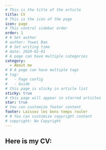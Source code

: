 ```yaml
---
# This is the title of the article
title: CV
# This is the icon of the page
icon: page
# This control sidebar order
order: 1
# # Set author
# author: Yuwei Bao
# # Set writing time
# date: 2020-01-01
# A page can have multiple categories
category:
  - About me
# # A page can have multiple tags
# tag:
#   - Page config
#   - Guide
# this page is sticky in article list
sticky: true
# this page will appear in starred articles
star: true
# You can customize footer content
footer: Laissez les bons temps rouler
# # You can customize copyright content
# copyright: No Copyright
---
```


<!-- Content before `more` comment is regarded as page excerpt. -->

<!-- more -->

## Here is my CV:
<!-- Default PDF viewer: -->
<PDF url="/assets/Yuwei_Bao_CV.pdf" :zoom="70"/>


<!-- PDF viewer with initial page 2:
<PDF url="/sample.pdf" :page="2" /> -->

<!-- PDF viewer without toolbar: -->
<!-- <PDF url="/assets/Yuwei_Bao_CV.pdf" :toolbar="false" :zoom="70"/> -->


